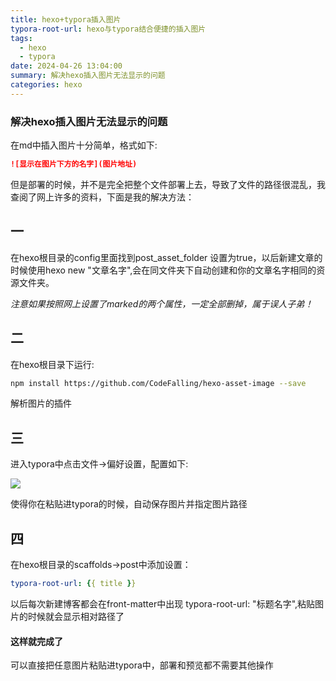 ```yaml
---
title: hexo+typora插入图片
typora-root-url: hexo与typora结合便捷的插入图片
tags:
  - hexo
  - typora
date: 2024-04-26 13:04:00
summary: 解决hexo插入图片无法显示的问题
categories: hexo
---
```


### 解决hexo插入图片无法显示的问题

在md中插入图片十分简单，格式如下:

``` markdown
![显示在图片下方的名字](图片地址)
```

但是部署的时候，并不是完全把整个文件部署上去，导致了文件的路径很混乱，我查阅了网上许多的资料，下面是我的解决方法：



## 一

在hexo根目录的config里面找到post_asset_folder 设置为true，以后新建文章的时候使用hexo new "文章名字",会在同文件夹下自动创建和你的文章名字相同的资源文件夹。

*注意如果按照网上设置了marked的两个属性，一定全部删掉，属于误人子弟！*

## 二

在hexo根目录下运行:

```bash
npm install https://github.com/CodeFalling/hexo-asset-image --save
```

解析图片的插件



## 三

进入typora中点击文件->偏好设置，配置如下:

![](/image-20240426132030054.png)

使得你在粘贴进typora的时候，自动保存图片并指定图片路径

## 四

在hexo根目录的scaffolds->post中添加设置：

```yaml
typora-root-url: {{ title }}
```

以后每次新建博客都会在front-matter中出现 typora-root-url: "标题名字",粘贴图片的时候就会显示相对路径了



#### 这样就完成了



可以直接把任意图片粘贴进typora中，部署和预览都不需要其他操作
